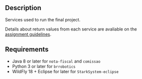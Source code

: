 ## Description

Services used to run the final project.

Details about return values from each service are avaliable on the [assignment guidelines](../Assignment.pdf).

## Requirements

* Java 8 or later for `nota-fiscal` and `comissao`
* Python 3 or later for `brrobotics`
* WildFly 18 + Eclipse for later for `StarkSystem-eclipse`